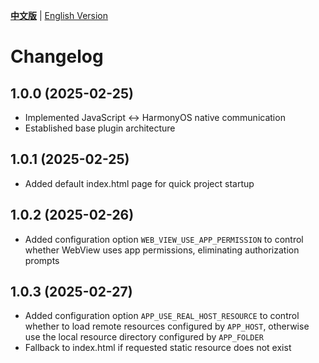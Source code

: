 [**中文版**](./CHANGELOG.md) | [English Version](./CHANGELOG-EN.md)

# Changelog

## 1.0.0 (2025-02-25)
- Implemented JavaScript ↔ HarmonyOS native communication
- Established base plugin architecture

## 1.0.1 (2025-02-25)
- Added default index.html page for quick project startup

## 1.0.2 (2025-02-26)
- Added configuration option `WEB_VIEW_USE_APP_PERMISSION` to control whether WebView uses app permissions, eliminating authorization prompts

## 1.0.3 (2025-02-27)
- Added configuration option `APP_USE_REAL_HOST_RESOURCE` to control whether to load remote resources configured by `APP_HOST`, otherwise use the local resource directory configured by `APP_FOLDER`
- Fallback to index.html if requested static resource does not exist
